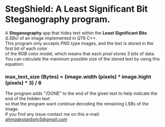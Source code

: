 # **StegShield:** A Least Significant Bit Steganography program.

A **Steganography** app that hides text within the **Least Significant Bits** *(LSBs)* of an image implemented in QT6 C++.<br/>
This program only accepts *PNG* type images, and the text is stored in the first bit of each color<br/>
of the *RGB* color model, which means that each *pixel* stores 3 *bits* of data.<br/>
You can calculate the maximum possible size of the stored text by using this equation:<br/>
###              max_text_size (Bytes) = (image.width (pixels) * image.hight (pixels) * 3) / 8
The program adds "/DONE" to the end of the given text to help indicate the end of the hidden text<br/>
so that the program want continue decoding the remaining LSBs of the image.<br/>
If you find any issue contact me on this e-mail: *ahmadestanboly5@gmail.com*<br/>
